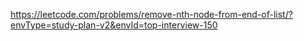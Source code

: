 https://leetcode.com/problems/remove-nth-node-from-end-of-list/?envType=study-plan-v2&envId=top-interview-150